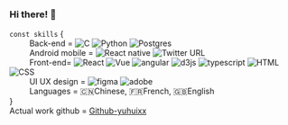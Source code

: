 ### Hi there! 👋

`const skills` {<br/>
&nbsp;&nbsp;&nbsp;&nbsp;&nbsp;&nbsp;&nbsp;&nbsp;
Back-end = 
<img alt="C" src="https://img.shields.io/badge/c-%23316192.svg?style=for-the-badge&logo=c&logoColor=white"> <img alt="Python" src="https://img.shields.io/badge/python-%23316192?style=for-the-badge&logo=python&logoColor=ffdd54">  <img alt="Postgres" src="https://img.shields.io/badge/postgres-%23316192.svg?style=for-the-badge&logo=postgresql&logoColor=white">
<br/>
&nbsp;&nbsp;&nbsp;&nbsp;&nbsp;&nbsp;&nbsp;&nbsp;
Android mobile = 
<img alt="React native" src="https://img.shields.io/badge/react_native-%23316192.svg?style=for-the-badge&logo=react&logoColor=%2361DAFB" />  <img alt="Twitter URL" src="https://img.shields.io/badge/kotlin-%23316192.svg?style=for-the-badge&logo=kotlin&logoColor=white" /> 
<br/>
&nbsp;&nbsp;&nbsp;&nbsp;&nbsp;&nbsp;&nbsp;&nbsp;
Front-end= 
<img alt="React" src="https://img.shields.io/badge/react-%23316192.svg?style=for-the-badge&logo=react&logoColor=%2361DAFB" /> <img alt="Vue" src="https://img.shields.io/badge/vuejs-%23316192.svg?style=for-the-badge&logo=vuedotjs&logoColor=%2361DAFB" />  <img alt="angular" src="https://img.shields.io/badge/angular-%23316192.svg?style=for-the-badge&logo=angular&logoColor=%2361DAFB" /> <img alt="d3js" src="https://img.shields.io/badge/d3js-%23316192.svg?style=for-the-badge&logo=d3js&logoColor=%2361DAFB" /> <img alt="typescript" src="https://img.shields.io/badge/typescript-%23316192.svg?style=for-the-badge&logo=typescript&logoColor=white" /> <img alt="HTML" src="https://img.shields.io/badge/html5-%23316192.svg?style=for-the-badge&logo=html5&logoColor=%2361DAFB/"> <img alt="CSS" src="https://img.shields.io/badge/css3-%23316192.svg?style=for-the-badge&logo=css3&logoColor=%2361DAFB">
<br/>
&nbsp;&nbsp;&nbsp;&nbsp;&nbsp;&nbsp;&nbsp;&nbsp;
UI UX design = <img alt="figma" src="https://img.shields.io/badge/figma-%23F24E1E.svg?style=for-the-badge&logo=figma&logoColor=white" /> <img alt="adobe" src="https://img.shields.io/badge/Adobe%20XD-470137?style=for-the-badge&logo=Adobe%20XD&logoColor=#FF61F6" />
<br/>
&nbsp;&nbsp;&nbsp;&nbsp;&nbsp;&nbsp;&nbsp;&nbsp;
Languages = 🇨🇳Chinese, 🇫🇷French, 🇬🇧English <br/>
}
<br/>
Actual work github = <a href="https://github.com/yuhuixx">Github-yuhuixx</a>
<!-- ![](https://github-readme-stats.vercel.app/api?username=claraxuxu) -->
